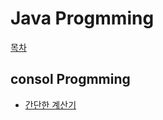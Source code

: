# Java Progmming
[목차](../../README.md)
## consol Progmming
- [간단한 계산기](consoleProgramming/simpleCalculator/simpleCalculoator.md)
